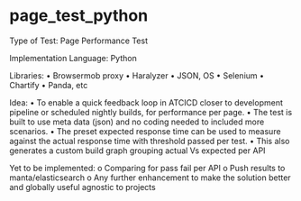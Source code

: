 # page_test_python

Type of Test:
Page Performance Test

Implementation Language:
Python

Libraries:
•	Browsermob proxy
•	Haralyzer
•	JSON, OS
•	Selenium
•	Chartify
•	Panda, etc

Idea:
•	To enable a quick feedback loop in ATCICD closer to development pipeline or scheduled nightly builds, for performance per page.
•	The test is built to use meta data (json) and no coding needed to included more scenarios.
•	The preset expected response time can be used to measure against the actual response time with threshold passed per test.
•	This also generates a custom build graph grouping actual Vs expected per API

Yet to be implemented:
o	Comparing for pass fail per API
o	Push results to manta/elasticsearch
o	Any further enhancement to make the solution better and globally useful agnostic to projects
